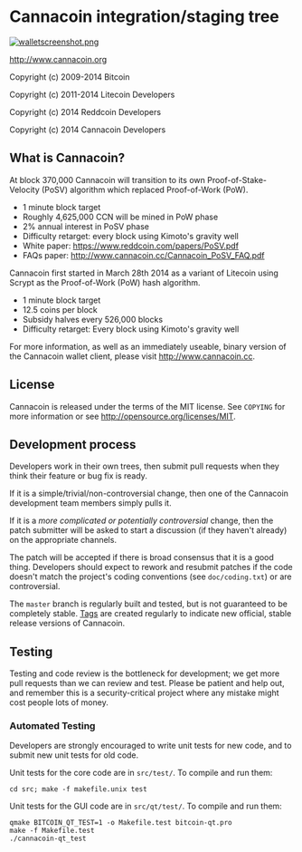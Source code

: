 Cannacoin integration/staging tree
================================
[![walletscreenshot.png](https://i.postimg.cc/x8sKKCh7/walletscreenshot.png)](https://postimg.cc/GTy8RccJ)

http://www.cannacoin.org

Copyright (c) 2009-2014 Bitcoin 

Copyright (c) 2011-2014 Litecoin Developers

Copyright (c) 2014 Reddcoin Developers

Copyright (c) 2014 Cannacoin Developers


What is Cannacoin?
----------------

At block 370,000 Cannacoin will transition to its own Proof-of-Stake-Velocity (PoSV) 
algorithm which replaced Proof-of-Work (PoW).
 - 1 minute block target
 - Roughly 4,625,000 CCN will be mined in PoW phase
 - 2% annual interest in PoSV phase
 - Difficulty retarget: every block using Kimoto's gravity well
 - White paper: https://www.reddcoin.com/papers/PoSV.pdf
 - FAQs paper: http://www.cannacoin.cc/Cannacoin_PoSV_FAQ.pdf

Cannacoin first started in March 28th 2014 as a variant of Litecoin using Scrypt as
the Proof-of-Work (PoW) hash algorithm.
 - 1 minute block target
 - 12.5 coins per block
 - Subsidy halves every 526,000 blocks
 - Difficulty retarget: Every block using Kimoto's gravity well

For more information, as well as an immediately useable, binary version of
the Cannacoin wallet client, please visit http://www.cannacoin.cc.

License
-------

Cannacoin is released under the terms of the MIT license. See `COPYING` for more
information or see http://opensource.org/licenses/MIT.

Development process
-------------------

Developers work in their own trees, then submit pull requests when they think
their feature or bug fix is ready.

If it is a simple/trivial/non-controversial change, then one of the Cannacoin
development team members simply pulls it.

If it is a *more complicated or potentially controversial* change, then the patch
submitter will be asked to start a discussion (if they haven't already) on the
appropriate channels.

The patch will be accepted if there is broad consensus that it is a good thing.
Developers should expect to rework and resubmit patches if the code doesn't
match the project's coding conventions (see `doc/coding.txt`) or are
controversial.

The `master` branch is regularly built and tested, but is not guaranteed to be
completely stable. [Tags](https://github.com/cannacoin-project/cannacoin/tags) are created
regularly to indicate new official, stable release versions of Cannacoin.

Testing
-------

Testing and code review is the bottleneck for development; we get more pull
requests than we can review and test. Please be patient and help out, and
remember this is a security-critical project where any mistake might cost people
lots of money.

### Automated Testing

Developers are strongly encouraged to write unit tests for new code, and to
submit new unit tests for old code.

Unit tests for the core code are in `src/test/`. To compile and run them:

    cd src; make -f makefile.unix test

Unit tests for the GUI code are in `src/qt/test/`. To compile and run them:

    qmake BITCOIN_QT_TEST=1 -o Makefile.test bitcoin-qt.pro
    make -f Makefile.test
    ./cannacoin-qt_test
